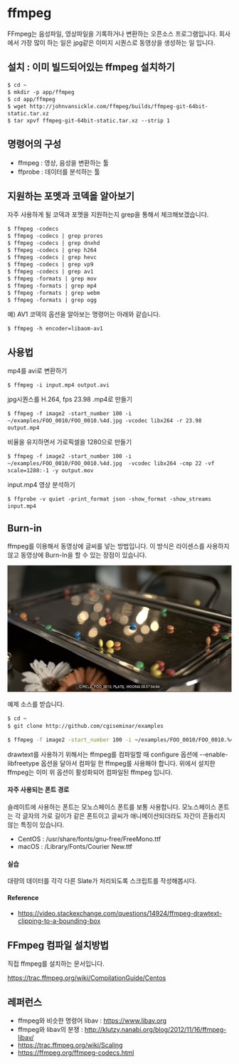 # ffmpeg
FFmpeg는 음성파일, 영상파일을 기록하거나 변환하는 오픈소스 프로그램입니다.
회사에서 가장 많이 하는 일은 jpg같은 이미지 시퀀스로 동영상을 생성하는 일 입니다.

## 설치 : 이미 빌드되어있는 ffmpeg 설치하기
```
$ cd ~
$ mkdir -p app/ffmpeg
$ cd app/ffmpeg
$ wget http://johnvansickle.com/ffmpeg/builds/ffmpeg-git-64bit-static.tar.xz
$ tar xpvf ffmpeg-git-64bit-static.tar.xz --strip 1
```

## 명령어의 구성
- ffmpeg : 영상, 음성을 변환하는 툴
- ffprobe : 데이터를 분석하는 툴

## 지원하는 포멧과 코덱을 알아보기
자주 사용하게 될 코덱과 포멧을 지원하는지 grep을 통해서 체크해보겠습니다.
```
$ ffmpeg -codecs
$ ffmpeg -codecs | grep prores
$ ffmpeg -codecs | grep dnxhd
$ ffmpeg -codecs | grep h264
$ ffmpeg -codecs | grep hevc
$ ffmpeg -codecs | grep vp9
$ ffmpeg -codecs | grep av1
$ ffmpeg -formats | grep mov
$ ffmpeg -formats | grep mp4
$ ffmpeg -formats | grep webm
$ ffmpeg -formats | grep ogg
```

예) AV1 코덱의 옵션을 알아보는 명령어는 아래와 같습니다.
```
$ ffmpeg -h encoder=libaom-av1
```

## 사용법
mp4를 avi로 변환하기
```
$ ffmpeg -i input.mp4 output.avi
```

jpg시퀀스를 H.264, fps 23.98 .mp4로 만들기
```
$ ffmpeg -f image2 -start_number 100 -i ~/examples/FOO_0010/FOO_0010.%4d.jpg -vcodec libx264 -r 23.98 output.mp4
```

비율을 유지하면서 가로픽셀을 1280으로 만들기
```
$ ffmpeg -f image2 -start_number 100 -i ~/examples/FOO_0010/FOO_0010.%4d.jpg  -vcodec libx264 -cmp 22 -vf scale=1280:-1 -y output.mov
```

input.mp4 영상 분석하기
```
$ ffprobe -v quiet -print_format json -show_format -show_streams input.mp4
```


## Burn-in
ffmpeg를 이용해서 동영상에 글씨를 넣는 방법입니다. 이 방식은 라이센스를 사용하지 않고 동영상에 Burn-In을 할 수 있는 장점이 있습니다.

![ffmpeg_slate](../figures/ffmpeg_slate.png)

예제 소스를 받습니다.
```bash
$ cd ~
$ git clone http://github.com/cgiseminar/examples
```

```bash
$ ffmpeg -f image2 -start_number 100 -i ~/examples/FOO_0010/FOO_0010.%4d.jpg  -vcodec libx264 -vf "drawtext=fontfile=/usr/share/fonts/gnu-free/FreeMono.ttf: text='CIRCLE, FOO_0010, PLATE, WOONG\ ': timecode='09\:57\:00\:00': fontsize=30: r=23.976: x=(w-tw)/2: y=h-(2*lh): fontcolor=white: box=1: boxcolor=0x00000099" -y output.mov
```
drawtext를 사용하기 위해서는 ffmpeg를 컴파일할 때 configure 옵션에 --enable-libfreetype 옵션을 달아서 컴파일 한 ffmpeg를 사용해야 합니다. 위에서 설치한 ffmpeg는 이미 위 옵션이 활성화되어 컴파일된 ffmpeg 입니다.

#### 자주 사용되는 폰트 경로
슬레이트에 사용하는 폰트는 모노스페이스 폰트를 보통 사용합니다.
모노스페이스 폰트는 각 글자의 가로 길이가 같은 폰트이고 글씨가 애니메이션되더라도 자간이 흔들리지 않는 특징이 있습니다.

- CentOS : /usr/share/fonts/gnu-free/FreeMono.ttf
- macOS : /Library/Fonts/Courier New.ttf

#### 실습
대량의 데이터를 각각 다른 Slate가 처리되도록 스크립트를 작성해봅시다.

#### Reference
- https://video.stackexchange.com/questions/14924/ffmpeg-drawtext-clipping-to-a-bounding-box

## FFmpeg 컴파일 설치방법
직접 ffmpeg를 설치하는 문서입니다.

https://trac.ffmpeg.org/wiki/CompilationGuide/Centos


## 레퍼런스
- ffmpeg와 비슷한 명령어 libav : https://www.libav.org
- ffmpeg와 libav의 분쟁 : http://klutzy.nanabi.org/blog/2012/11/16/ffmpeg-libav/
- https://trac.ffmpeg.org/wiki/Scaling
- https://ffmpeg.org/ffmpeg-codecs.html